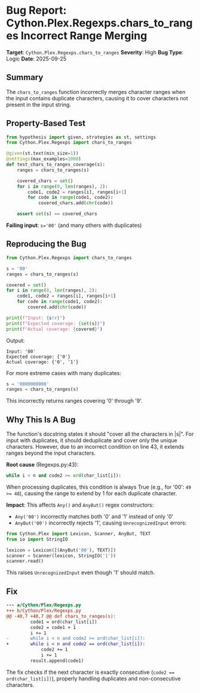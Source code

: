 # Bug Report: Cython.Plex.Regexps.chars_to_ranges Incorrect Range Merging

**Target**: `Cython.Plex.Regexps.chars_to_ranges`
**Severity**: High
**Bug Type**: Logic
**Date**: 2025-09-25

## Summary

The `chars_to_ranges` function incorrectly merges character ranges when the input contains duplicate characters, causing it to cover characters not present in the input string.

## Property-Based Test

```python
from hypothesis import given, strategies as st, settings
from Cython.Plex.Regexps import chars_to_ranges

@given(st.text(min_size=1))
@settings(max_examples=1000)
def test_chars_to_ranges_coverage(s):
    ranges = chars_to_ranges(s)

    covered_chars = set()
    for i in range(0, len(ranges), 2):
        code1, code2 = ranges[i], ranges[i+1]
        for code in range(code1, code2):
            covered_chars.add(chr(code))

    assert set(s) == covered_chars
```

**Failing input**: `s='00'` (and many others with duplicates)

## Reproducing the Bug

```python
from Cython.Plex.Regexps import chars_to_ranges

s = '00'
ranges = chars_to_ranges(s)

covered = set()
for i in range(0, len(ranges), 2):
    code1, code2 = ranges[i], ranges[i+1]
    for code in range(code1, code2):
        covered.add(chr(code))

print(f"Input: {s!r}")
print(f"Expected coverage: {set(s)}")
print(f"Actual coverage: {covered}")
```

Output:
```
Input: '00'
Expected coverage: {'0'}
Actual coverage: {'0', '1'}
```

For more extreme cases with many duplicates:
```python
s = '0000000000'
ranges = chars_to_ranges(s)
```
This incorrectly returns ranges covering '0' through '9'.

## Why This Is A Bug

The function's docstring states it should "cover all the characters in |s|". For input with duplicates, it should deduplicate and cover only the unique characters. However, due to an incorrect condition on line 43, it extends ranges beyond the input characters.

**Root cause** (Regexps.py:43):
```python
while i < n and code2 >= ord(char_list[i]):
```

When processing duplicates, this condition is always True (e.g., for '00': `49 >= 48`), causing the range to extend by 1 for each duplicate character.

**Impact**: This affects `Any()` and `AnyBut()` regex constructors:
- `Any('00')` incorrectly matches both '0' and '1' instead of only '0'
- `AnyBut('00')` incorrectly rejects '1', causing `UnrecognizedInput` errors:

```python
from Cython.Plex import Lexicon, Scanner, AnyBut, TEXT
from io import StringIO

lexicon = Lexicon([(AnyBut('00'), TEXT)])
scanner = Scanner(lexicon, StringIO('1'))
scanner.read()
```
This raises `UnrecognizedInput` even though '1' should match.

## Fix

```diff
--- a/Cython/Plex/Regexps.py
+++ b/Cython/Plex/Regexps.py
@@ -40,7 +40,7 @@ def chars_to_ranges(s):
         code1 = ord(char_list[i])
         code2 = code1 + 1
         i += 1
-        while i < n and code2 >= ord(char_list[i]):
+        while i < n and code2 == ord(char_list[i]):
             code2 += 1
             i += 1
         result.append(code1)
```

The fix checks if the next character is exactly consecutive (`code2 == ord(char_list[i])`), properly handling duplicates and non-consecutive characters.